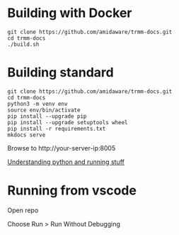 # Building with Docker

```
git clone https://github.com/amidaware/trmm-docs.git
cd trmm-docs
./build.sh
```

# Building standard

```
git clone https://github.com/amidaware/trmm-docs.git
cd trmm-docs
python3 -m venv env
source env/bin/activate
pip install --upgrade pip
pip install --upgrade setuptools wheel
pip install -r requirements.txt
mkdocs serve
```

Browse to http://your-server-ip:8005

[Understanding python and running stuff](https://docs.tacticalrmm.com/devnotes/running_tests_locally/)

# Running from vscode

Open repo

Choose Run > Run Without Debugging
